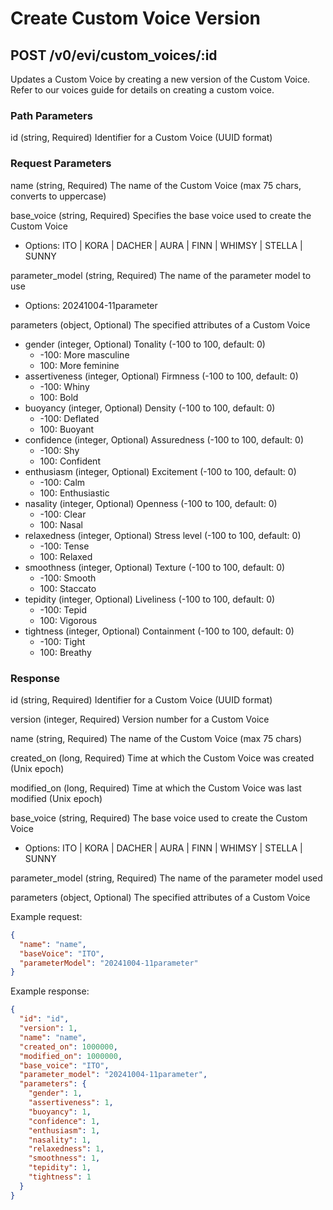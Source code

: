 # Create Custom Voice Version

## POST /v0/evi/custom_voices/:id

Updates a Custom Voice by creating a new version of the Custom Voice. Refer to our voices guide for details on creating a custom voice.

### Path Parameters

id (string, Required) Identifier for a Custom Voice (UUID format)

### Request Parameters

name (string, Required) The name of the Custom Voice (max 75 chars, converts to uppercase)

base_voice (string, Required) Specifies the base voice used to create the Custom Voice
  * Options: ITO | KORA | DACHER | AURA | FINN | WHIMSY | STELLA | SUNNY

parameter_model (string, Required) The name of the parameter model to use
  * Options: 20241004-11parameter

parameters (object, Optional) The specified attributes of a Custom Voice
  * gender (integer, Optional) Tonality (-100 to 100, default: 0)
    * -100: More masculine
    * 100: More feminine
  * assertiveness (integer, Optional) Firmness (-100 to 100, default: 0)
    * -100: Whiny
    * 100: Bold
  * buoyancy (integer, Optional) Density (-100 to 100, default: 0)
    * -100: Deflated
    * 100: Buoyant
  * confidence (integer, Optional) Assuredness (-100 to 100, default: 0)
    * -100: Shy
    * 100: Confident
  * enthusiasm (integer, Optional) Excitement (-100 to 100, default: 0)
    * -100: Calm
    * 100: Enthusiastic
  * nasality (integer, Optional) Openness (-100 to 100, default: 0)
    * -100: Clear
    * 100: Nasal
  * relaxedness (integer, Optional) Stress level (-100 to 100, default: 0)
    * -100: Tense
    * 100: Relaxed
  * smoothness (integer, Optional) Texture (-100 to 100, default: 0)
    * -100: Smooth
    * 100: Staccato
  * tepidity (integer, Optional) Liveliness (-100 to 100, default: 0)
    * -100: Tepid
    * 100: Vigorous
  * tightness (integer, Optional) Containment (-100 to 100, default: 0)
    * -100: Tight
    * 100: Breathy

### Response

id (string, Required) Identifier for a Custom Voice (UUID format)

version (integer, Required) Version number for a Custom Voice

name (string, Required) The name of the Custom Voice (max 75 chars)

created_on (long, Required) Time at which the Custom Voice was created (Unix epoch)

modified_on (long, Required) Time at which the Custom Voice was last modified (Unix epoch)

base_voice (string, Required) The base voice used to create the Custom Voice
  * Options: ITO | KORA | DACHER | AURA | FINN | WHIMSY | STELLA | SUNNY

parameter_model (string, Required) The name of the parameter model used

parameters (object, Optional) The specified attributes of a Custom Voice

Example request:

```json
{
  "name": "name",
  "baseVoice": "ITO",
  "parameterModel": "20241004-11parameter"
}
```

Example response:

```json
{
  "id": "id",
  "version": 1,
  "name": "name",
  "created_on": 1000000,
  "modified_on": 1000000,
  "base_voice": "ITO",
  "parameter_model": "20241004-11parameter",
  "parameters": {
    "gender": 1,
    "assertiveness": 1,
    "buoyancy": 1,
    "confidence": 1,
    "enthusiasm": 1,
    "nasality": 1,
    "relaxedness": 1,
    "smoothness": 1,
    "tepidity": 1,
    "tightness": 1
  }
}